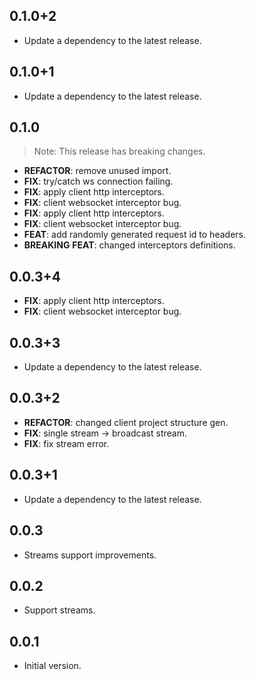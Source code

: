 ## 0.1.0+2

 - Update a dependency to the latest release.

## 0.1.0+1

 - Update a dependency to the latest release.

## 0.1.0

> Note: This release has breaking changes.

 - **REFACTOR**: remove unused import.
 - **FIX**: try/catch ws connection failing.
 - **FIX**: apply client http interceptors.
 - **FIX**: client websocket interceptor bug.
 - **FIX**: apply client http interceptors.
 - **FIX**: client websocket interceptor bug.
 - **FEAT**: add randomly generated request id to headers.
 - **BREAKING** **FEAT**: changed interceptors definitions.

## 0.0.3+4

 - **FIX**: apply client http interceptors.
 - **FIX**: client websocket interceptor bug.

## 0.0.3+3

 - Update a dependency to the latest release.

## 0.0.3+2

 - **REFACTOR**: changed client project structure gen.
 - **FIX**: single stream -> broadcast stream.
 - **FIX**: fix stream error.

## 0.0.3+1

 - Update a dependency to the latest release.

## 0.0.3

- Streams support improvements.

## 0.0.2

- Support streams.

## 0.0.1

- Initial version.
